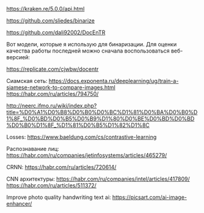 https://kraken.re/5.0.0/api.html

https://github.com/sliedes/binarize

https://github.com/dali92002/DocEnTR

Вот модели, которые я использую для бинаризации. Для оценки качества работы последней можно сначала воспользоваться веб-версией:

https://replicate.com/cjwbw/docentr

Сиамская сеть:
https://docs.exponenta.ru/deeplearning/ug/train-a-siamese-network-to-compare-images.html
https://habr.com/ru/articles/794750/

http://neerc.ifmo.ru/wiki/index.php?title=%D0%A1%D0%B8%D0%B0%D0%BC%D1%81%D0%BA%D0%B0%D1%8F_%D0%BD%D0%B5%D0%B9%D1%80%D0%BE%D0%BD%D0%BD%D0%B0%D1%8F_%D1%81%D0%B5%D1%82%D1%8C

Losses:
https://www.baeldung.com/cs/contrastive-learning

Распознавание лиц:
https://habr.com/ru/companies/jetinfosystems/articles/465279/

CRNN:
https://habr.com/ru/articles/720614/

CNN архитектуры:
https://habr.com/ru/companies/intel/articles/417809/
https://habr.com/ru/articles/511372/


Improve photo quality handwriting text ai:
https://picsart.com/ai-image-enhancer/